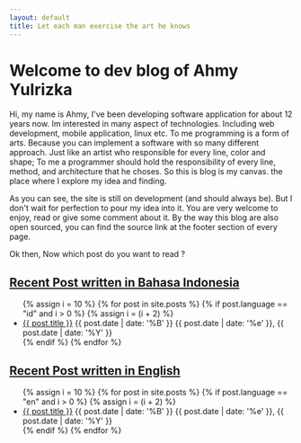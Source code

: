 ```yaml
---
layout: default
title: Let each man exercise the art he knows
---
```

<h1>Welcome to dev blog of Ahmy Yulrizka</h1>

Hi, my name is Ahmy, I've been developing software application for about 12 years now. Im interested in many aspect of technologies. Including
web development, mobile application, linux etc. To me programming is a form of arts. Because you can implement a software with so many different
approach. Just like an artist who responsible for every line, color and shape; To me a programmer should hold the responsibility of every line,
method, and architecture that he choses. So this is blog is my canvas. the place where I explore my idea and finding.

As you can see, the site is still on development (and should always be). But I don't wait for perfection to pour my idea into it. You are very
welcome to enjoy, read or give some comment about it. By the way this blog are also open sourced, you can find the source link at the footer 
section of every page. 

Ok then, Now which post do you want to read ?

## <a href="/id">Recent Post written in Bahasa Indonesia</a>
<ul>
{% assign i = 10 %}
{% for post in site.posts %}
  {% if post.language == "id" and i > 0 %}
  {% assign i = (i + 2) %}
    <li>
      <a href="{{ post.url}}" rel="bookmark" title="Permanent link to ">{{ post.title }}</a> 
      <span>{{ post.date | date: '%B' }} {{ post.date | date: '%e' }}, {{ post.date | date: '%Y' }}</span>
    </li>
  {% endif %}
{% endfor %}
</ul>

## <a href="/en">Recent Post written in English</a>
<ul>
{% assign i = 10 %}
{% for post in site.posts %}
  {% if post.language == "en" and i > 0 %}
  {% assign i = (i + 2) %}
    <li>
      <a href="{{ post.url}}" rel="bookmark" title="Permanent link to ">{{ post.title }}</a> 
      <span>{{ post.date | date: '%B' }} {{ post.date | date: '%e' }}, {{ post.date | date: '%Y' }}</span>
    </li>
  {% endif %}
{% endfor %}
</ul>
